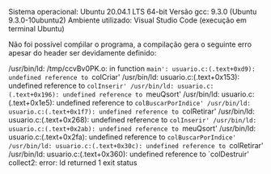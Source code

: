 Sistema operacional: Ubuntu 20.04.1 LTS 64-bit
Versão gcc: 9.3.0 (Ubuntu 9.3.0-10ubuntu2) 
Ambiente utilizado: Visual Studio Code (execução em terminal Ubuntu)

Não foi possível comṕilar o programa, a compilação gera o seguinte erro apesar do header ser devidamente definido:

/usr/bin/ld: /tmp/ccvBv0PK.o: in function `main':
usuario.c:(.text+0xd9): undefined reference to `colCriar'
/usr/bin/ld: usuario.c:(.text+0x153): undefined reference to `colInserir'
/usr/bin/ld: usuario.c:(.text+0x196): undefined reference to `meuQsort'
/usr/bin/ld: usuario.c:(.text+0x1e5): undefined reference to `colBuscarPorIndice'
/usr/bin/ld: usuario.c:(.text+0x1f7): undefined reference to `colRetirar'
/usr/bin/ld: usuario.c:(.text+0x268): undefined reference to `colInserir'
/usr/bin/ld: usuario.c:(.text+0x2ab): undefined reference to `meuQsort'
/usr/bin/ld: usuario.c:(.text+0x2fa): undefined reference to `colBuscarPorIndice'
/usr/bin/ld: usuario.c:(.text+0x30c): undefined reference to `colRetirar'
/usr/bin/ld: usuario.c:(.text+0x360): undefined reference to `colDestruir'
collect2: error: ld returned 1 exit status